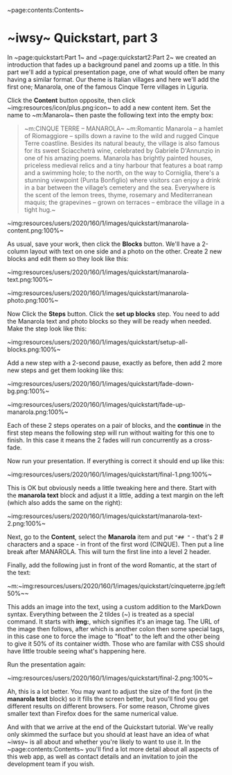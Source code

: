 ~page:contents:Contents~

# ~iwsy~ Quickstart, part 3

In ~page:quickstart:Part 1~ and ~page:quickstart2:Part 2~ we created an introduction that fades up a background panel and zooms up a title. In this part we'll add a typical presentation page, one of what would often be many having a similar format. Our theme is Italian villages and here we'll add the first one; Manarola, one of the famous Cinque Terre villages in Liguria.

Click the **Content** button opposite, then click ~img:resources/icon/plus.png:icon~ to add a new content item. Set the name to ~m:Manarola~ then paste the following text into the empty box:

> ~m:CINQUE TERRE – MANAROLA~
> ~m:Romantic Manarola – a hamlet of Riomaggiore – spills down a ravine to the wild and rugged Cinque Terre coastline. Besides its natural beauty, the village is also famous for its sweet Sciacchetrà wine, celebrated by Gabriele D'Annunzio in one of his amazing poems. Manarola has brightly painted houses, priceless medieval relics and a tiny harbour that features a boat ramp and a swimming hole; to the north, on the way to Corniglia, there's a stunning viewpoint (Punta Bonfiglio) where visitors can enjoy a drink in a bar between the village’s cemetery and the sea. Everywhere is the scent of the lemon trees, thyme, rosemary and Mediterranean maquis; the grapevines – grown on terraces – embrace the village in a tight hug.~

~img:resources/users/2020/160/1/images/quickstart/manarola-content.png:100%~

As usual, save your work, then click the **Blocks** button. We'll have a 2-column layout with text on one side and a photo on the other. Create 2 new blocks and edit them so they look like this:

~img:resources/users/2020/160/1/images/quickstart/manarola-text.png:100%~

~img:resources/users/2020/160/1/images/quickstart/manarola-photo.png:100%~

Now Click the **Steps** button. Click the **set up blocks** step. You need to add the Manarola text and photo blocks so they will be ready when needed. Make the step look like this:

~img:resources/users/2020/160/1/images/quickstart/setup-all-blocks.png:100%~

Add a new step with a 2-second pause, exactly as before, then add 2 more new steps and get them looking like this:

~img:resources/users/2020/160/1/images/quickstart/fade-down-bg.png:100%~

~img:resources/users/2020/160/1/images/quickstart/fade-up-manarola.png:100%~

Each of these 2 steps operates on a pair of blocks, and the **continue** in the first step means the following step will run without waiting for this one to finish. In this case it means the 2 fades will run concurrently as a cross-fade.

Now run your presentation. If everything is correct it should end up like this:

~img:resources/users/2020/160/1/images/quickstart/final-1.png:100%~

This is OK but obviously needs a little tweaking here and there. Start with the **manarola text** block and adjust it a little, adding a text margin on the left (which also adds the same on the right):

~img:resources/users/2020/160/1/images/quickstart/manarola-text-2.png:100%~

Next, go to the **Content**, select the **Manarola** item and put `"## "` - that's 2 # characters and a space - in front of the first word (CINQUE). Then put a line break after MANAROLA. This will turn the first line into a level 2 header.

Finally, add the following just in front of the word Romantic, at the start of the text:

~m:&#126;img:resources/users/2020/160/1/images/quickstart/cinqueterre.jpg:left 50%&#126;~

This adds an image into the text, using a custom addition to the MarkDown syntax. Everything between the 2 tildes (&#126;) is treated as a special command. It starts with **img:**, which signifies it's an image tag. The URL of the image then follows, after which is another colon then some special tags, in this case one to force the image to "float" to the left and the other being to give it 50% of its container width. Those who are familar with CSS should have little trouble seeing what's happening here.

Run the presentation again:

~img:resources/users/2020/160/1/images/quickstart/final-2.png:100%~

Ah, this is a lot better. You may want to adjust the size of the font (in the **manarola text** block) so it fills the screen better, but you'll find you get different results on different browsers. For some reason, Chrome gives smaller text than Firefox does for the same numerical value.

And with that we arrive at the end of the Quickstart tutorial. We've really only skimmed the surface but you should at least have an idea of what ~iwsy~ is all about and whether you're likely to want to use it. In the ~page:contents:Contents~ you'll find a lot more detail about all aspects of this web app, as well as contact details and an invitation to join the development team if you wish.
